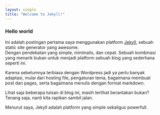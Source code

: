 ```yaml
---
layout: single
title: "Welcome to Jekyll!"
---
```


### Hello world

Ini adalah postingan pertama saya menggunakan platform [Jekyll](https://jekyllrb.com/), sebuah static site generator yang awesome.  
Dengan pendekatan yang simple, minimalis, dan cepat. Sebuah kombinasi yang menarik bukan untuk menjadi platform sebuah blog yang sederhana seperti ini.

Karena sebelumnya terbiasa dengan Wordpress jadi ya perlu banyak adaptasi, mulai dari hosting file, pengaturan tema, bagaimana membuat post dan pages, serta bagaimana menulis dengan format markdown.

Lihat saja beberapa tuisan di blog ini, masih terlihat berantakan bukan?  
Tenang saja, nanti kita rapikan sambil jalan.

Menurut saya, Jekyll adalah platform yang simple sekaligus powerfull.
